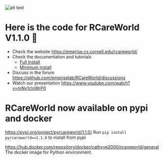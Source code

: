 ![alt text](rcareworld.png)
# Here is the code for RCareWorld V1.1.0 🦾
- Check the website https://emprise.cs.cornell.edu/rcareworld/
- Check the documentation and tutorials
  - [Full Install](https://sunny-building-1e7.notion.site/Full-install-RCareWorld-All-you-need-to-know-c5432d938f9545299f2b268373ec8abc?pvs=4)
  - [Minimum install](https://sunny-building-1e7.notion.site/Prebuilt-RCareWorld-All-you-need-to-know-8081cfe25ac4446784f463bc25152dc8?pvs=4)
- Discuss in the forum https://github.com/empriselab/RCareWorld/discussions
- Watch our presentation https://www.youtube.com/watch?v=mNy1cloWrP0

# RCareWorld now available on pypi and docker
https://pypi.org/project/pyrcareworld/1.1.0/
Run `pip install pyrcareworld==1.1.0` to install from pypi

https://hub.docker.com/repository/docker/cathyye2000/rcareworld/general The docker image for Python environment. 
